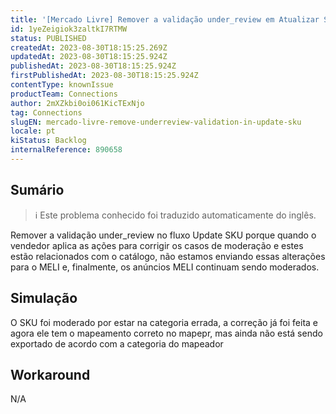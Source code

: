 ```yaml
---
title: '[Mercado Livre] Remover a validação under_review em Atualizar SKU'
id: 1yeZeigiok3zaltkI7RTMW
status: PUBLISHED
createdAt: 2023-08-30T18:15:25.269Z
updatedAt: 2023-08-30T18:15:25.924Z
publishedAt: 2023-08-30T18:15:25.924Z
firstPublishedAt: 2023-08-30T18:15:25.924Z
contentType: knownIssue
productTeam: Connections
author: 2mXZkbi0oi061KicTExNjo
tag: Connections
slugEN: mercado-livre-remove-underreview-validation-in-update-sku
locale: pt
kiStatus: Backlog
internalReference: 890658
---
```


## Sumário

>ℹ️ Este problema conhecido foi traduzido automaticamente do inglês.


Remover a validação under_review no fluxo Update SKU porque quando o vendedor aplica as ações para corrigir os casos de moderação e estes estão relacionados com o catálogo, não estamos enviando essas alterações para o MELI e, finalmente, os anúncios MELI continuam sendo moderados.

## Simulação


O SKU foi moderado por estar na categoria errada, a correção já foi feita e agora ele tem o mapeamento correto no mapepr, mas ainda não está sendo exportado de acordo com a categoria do mapeador

## Workaround


N/A





